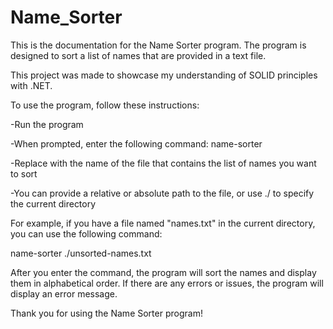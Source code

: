 # Name_Sorter

This is the documentation for the Name Sorter program. The program is designed to sort a list of names that are provided in a text file. 

This project was made to showcase my understanding of SOLID principles with .NET.

To use the program, follow these instructions:

-Run the program

-When prompted, enter the following command: name-sorter <filename>

-Replace <filename> with the name of the file that contains the list of names you want to sort

-You can provide a relative or absolute path to the file, or use ./ to specify the current directory

For example, if you have a file named "names.txt" in the current directory, you can use the following command:


name-sorter ./unsorted-names.txt 

After you enter the command, the program will sort the names and display them in alphabetical order. If there are any errors or issues, the program will display an error message.

Thank you for using the Name Sorter program!
